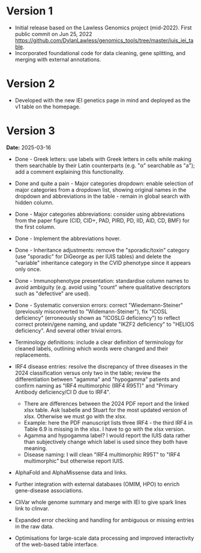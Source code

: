# Version 1
* Initial release based on the Lawless Genomics project (mid-2022).
First public commit on Jun 25, 2022 <https://github.com/DylanLawless/genomics_tools/tree/master/iuis_iei_table>.
* Incorporated foundational code for data cleaning, gene splitting, and merging with external annotations.

# Version 2
* Developed with the new IEI genetics page in mind and deployed as the v1 table on the homepage.

# Version 3
**Date:** 2025-03-16
* Done - Greek letters: use labels with Greek letters in cells while making them searchable by their Latin counterparts (e.g. "α" searchable as "a"); add a comment explaining this functionality.
* Done and quite a pain - Major categories dropdown: enable selection of major categories from a dropdown list, showing original names in the dropdown and abbreviations in the table - remain in global search with hidden column.
* Done - Major categories abbreviations: consider using abbreviations from the paper figure (CID, CID+, PAD, PIRD, PD, IID, AID, CD, BMF) for the first column.
* Done - Implement the abbreviations hover.
* Done - Inheritance adjustments: remove the "sporadic/toxin" category (use "sporadic" for DiGeorge as per IUIS tables) and delete the "variable" inheritance category in the CVID phenotype since it appears only once.
* Done - Immunophenotype presentation: standardise column names to avoid ambiguity (e.g. avoid using "count" where qualitative descriptors such as "defective" are used).
* Done - Systematic conversion errors: correct "Wiedemann-Steiner" (previously misconverted to "Widemann-Steiner"), fix "ICOSL deficiency" (erroneously shown as "ICOSLG deficiency") to reflect correct protein/gene naming, and update "IKZF2 deficiency" to "HELIOS deficiency". And several other trivial errors.
* Terminology definitions: include a clear definition of terminology for cleaned labels, outlining which words were changed and their replacements.

* IRF4 disease entries: resolve the discrepancy of three diseases in the 2024 classification versus only two in the table; review the differentiation between "agamma" and "hypogamma" patients and confirm naming as "IRF4 multimorphic (IRF4 R95T)" and "Primary Antibody deficiency/CI D due to IRF4".
    - There are differences between the 2024 PDF report and the linked xlsx table. Ask Isabelle and Stuart for the most updated version of xlsx. Otherwise we must go with the xlsx.
    - Example: here the PDF manuscript lists three IRF4 - the third IRF4 in Table 6.9 is missing in the xlsx. I have to go with the xlsx version.
    - Agamma and hypogamma label? I would report the IUIS data rather than subjectively change which label is used since they both have meaning.
    - Disease naming: I will clean "IRF4 multimorphic R95T" to "IRF4 multimorphic" but otherwise report IUIS.
* AlphaFold and AlphaMissense data and links.
* Further integration with external databases (OMIM, HPO) to enrich gene-disease associations.  
* CliVar whole genome summary and merge with IEI to give spark lines link to clinvar.
* Expanded error checking and handling for ambiguous or missing entries in the raw data.  
* Optimisations for large-scale data processing and improved interactivity of the web-based table interface.

